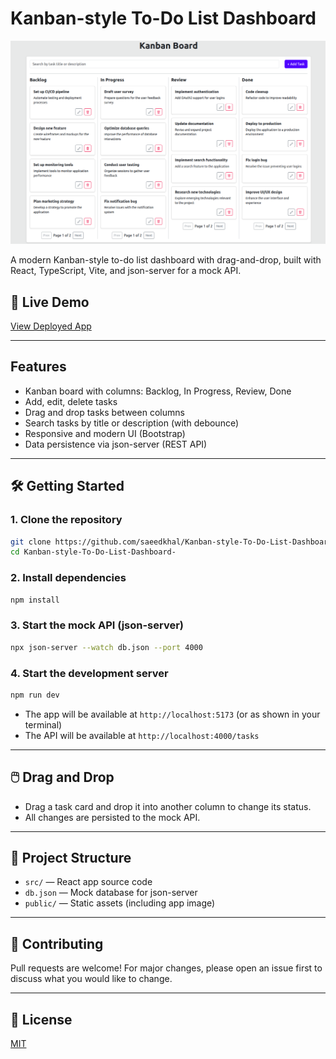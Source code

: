 # Kanban-style To-Do List Dashboard


![Kanban Dashboard Screenshot](./public/todo.png)

A modern Kanban-style to-do list dashboard with drag-and-drop, built with React, TypeScript, Vite, and json-server for a mock API.

## 🚀 Live Demo

[View Deployed App](https://kanban-style-to-do-list-dashboard.vercel.app)

---

## Features

- Kanban board with columns: Backlog, In Progress, Review, Done
- Add, edit, delete tasks
- Drag and drop tasks between columns
- Search tasks by title or description (with debounce)
- Responsive and modern UI (Bootstrap)
- Data persistence via json-server (REST API)

---

## 🛠️ Getting Started

### 1. Clone the repository

```bash
git clone https://github.com/saeedkhal/Kanban-style-To-Do-List-Dashboard-.git
cd Kanban-style-To-Do-List-Dashboard-
```

### 2. Install dependencies

```bash
npm install
```

### 3. Start the mock API (json-server)

```bash
npx json-server --watch db.json --port 4000
```

### 4. Start the development server

```bash
npm run dev
```

- The app will be available at `http://localhost:5173` (or as shown in your terminal)
- The API will be available at `http://localhost:4000/tasks`

---

## 🖱️ Drag and Drop

- Drag a task card and drop it into another column to change its status.
- All changes are persisted to the mock API.

---

## 📂 Project Structure

- `src/` — React app source code
- `db.json` — Mock database for json-server
- `public/` — Static assets (including app image)

---



## 🤝 Contributing

Pull requests are welcome! For major changes, please open an issue first to discuss what you would like to change.

---

## 📄 License

[MIT](LICENSE)